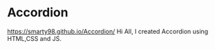 # Accordion
https://smarty98.github.io/Accordion/
Hi All, I created Accordion using HTML,CSS and JS.
